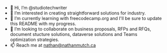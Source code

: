 - 👋 Hi, I’m @studiotechwriter
- 👀 I’m interested in creating straightforward solutions for industry.
- 🌱 I’m currently learning with freecodecamp.org and I'll be sure to update this README with my progress.
- 💞️ I’m looking to collaborate on business proposals, RFPs and RFQs, document stucture solutions, dataverse solutions and Teams optimization strategies.
- 📫 Reach me at nathan@nathanmutch.ca

<!---
studiotechwriter/studiotechwriter is a ✨ special ✨ repository because its `README.md` (this file) appears on your GitHub profile.
You can click the Preview link to take a look at your changes.
--->
